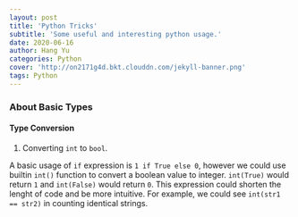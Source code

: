 ```yaml
---
layout: post
title: 'Python Tricks'
subtitle: 'Some useful and interesting python usage.'
date: 2020-06-16
author: Hang Yu
categories: Python
cover: 'http://on2171g4d.bkt.clouddn.com/jekyll-banner.png'
tags: Python
---
```

### About Basic Types

#### Type Conversion
1. Converting `int` to `bool`.

A basic usage of `if` expression is `1 if True else 0`, however we could use builtin `int()`  function to convert a boolean value to integer. `int(True)` would return `1` and `int(False)` would return `0`. This expression could shorten the lenght of code and be more intuitive. For example, we could see `int(str1 == str2)` in counting identical strings.

